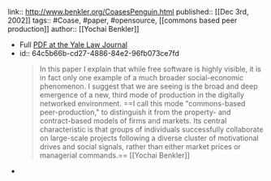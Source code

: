 link:: http://www.benkler.org/CoasesPenguin.html
published:: [[Dec 3rd, 2002]]
tags:: #Coase, #paper, #opensource, [[commons based peer production]]
author:: [[Yochai Benkler]]

- Full [PDF at the Yale Law Journal](https://www.yalelawjournal.org/pdf/354_t5aih5i1.pdf)
- id:: 64c5b66b-cd27-4886-84e2-96fb073ce7fd
  > In this paper I explain that while free software is highly visible, it is in fact only one example of a much broader social-economic phenomenon. I suggest that we are seeing is the broad and deep emergence of a new, third mode of production in the digitally networked environment. ==I call this mode "commons-based peer-production," to distinguish it from the property- and contract-based models of firms and markets. Its central characteristic is that groups of individuals successfully collaborate on large-scale projects following a diverse cluster of motivational drives and social signals, rather than either market prices or managerial commands.== [[Yochai Benkler]]
-